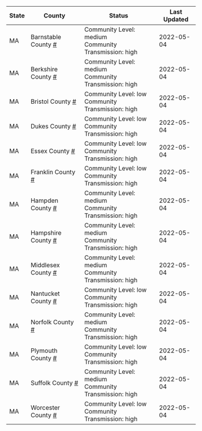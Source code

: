 State | County | Status | Last Updated
--- | --- | --- | --- 
MA | Barnstable County <a href="#barnstable_county">#</a> | <a name="barnstable_county"></a>Community Level: medium<br/>Community Transmission: high | 2022-05-04
MA | Berkshire County <a href="#berkshire_county">#</a> | <a name="berkshire_county"></a>Community Level: medium<br/>Community Transmission: high | 2022-05-04
MA | Bristol County <a href="#bristol_county">#</a> | <a name="bristol_county"></a>Community Level: low<br/>Community Transmission: high | 2022-05-04
MA | Dukes County <a href="#dukes_county">#</a> | <a name="dukes_county"></a>Community Level: low<br/>Community Transmission: high | 2022-05-04
MA | Essex County <a href="#essex_county">#</a> | <a name="essex_county"></a>Community Level: low<br/>Community Transmission: high | 2022-05-04
MA | Franklin County <a href="#franklin_county">#</a> | <a name="franklin_county"></a>Community Level: low<br/>Community Transmission: high | 2022-05-04
MA | Hampden County <a href="#hampden_county">#</a> | <a name="hampden_county"></a>Community Level: medium<br/>Community Transmission: high | 2022-05-04
MA | Hampshire County <a href="#hampshire_county">#</a> | <a name="hampshire_county"></a>Community Level: medium<br/>Community Transmission: high | 2022-05-04
MA | Middlesex County <a href="#middlesex_county">#</a> | <a name="middlesex_county"></a>Community Level: medium<br/>Community Transmission: high | 2022-05-04
MA | Nantucket County <a href="#nantucket_county">#</a> | <a name="nantucket_county"></a>Community Level: low<br/>Community Transmission: high | 2022-05-04
MA | Norfolk County <a href="#norfolk_county">#</a> | <a name="norfolk_county"></a>Community Level: medium<br/>Community Transmission: high | 2022-05-04
MA | Plymouth County <a href="#plymouth_county">#</a> | <a name="plymouth_county"></a>Community Level: low<br/>Community Transmission: high | 2022-05-04
MA | Suffolk County <a href="#suffolk_county">#</a> | <a name="suffolk_county"></a>Community Level: medium<br/>Community Transmission: high | 2022-05-04
MA | Worcester County <a href="#worcester_county">#</a> | <a name="worcester_county"></a>Community Level: low<br/>Community Transmission: high | 2022-05-04
